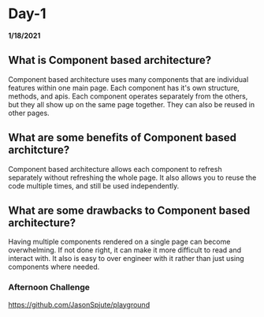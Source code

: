 # Day-1

__1/18/2021__

## What is Component based architecture?

Component based architecture uses many components that are individual features within one main page. Each component has it's own structure, methods, and apis. Each component operates separately from the others, but they all show up on the same page together. They can also be reused in other pages.

## What are some benefits of Component based architcture?

Component based architecture allows each component to refresh separately without refreshing the whole page. It also allows you to reuse the code multiple times, and still be used independently.

## What are some drawbacks to Component based architecture?

Having multiple components rendered on a single page can become overwhelming. If not done right, it can make it more difficult to read and interact with. It also is easy to over engineer with it rather than just using components where needed.

### Afternoon Challenge

https://github.com/JasonSpjute/playground